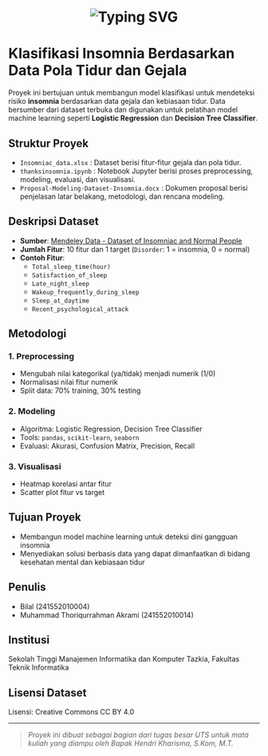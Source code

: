 <!-- ⌨️ Typing Title -->
<h1 align="center">
  <img src="https://readme-typing-svg.demolab.com?font=Fira+Code&duration=3000&pause=1000&color=0A0A0A&center=true&vCenter=true&width=700&lines=Klasifikasi+Insomnia+berdasarkan+Data+Tidur+dan+Gejala;Machine+Learning+untuk+Deteksi+Risiko+Insomnia" alt="Typing SVG" />
</h1>

# Klasifikasi Insomnia Berdasarkan Data Pola Tidur dan Gejala

Proyek ini bertujuan untuk membangun model klasifikasi untuk mendeteksi risiko **insomnia** berdasarkan data gejala dan kebiasaan tidur. Data bersumber dari dataset terbuka dan digunakan untuk pelatihan model machine learning seperti **Logistic Regression** dan **Decision Tree Classifier**.

## Struktur Proyek

- `Insomniac_data.xlsx` : Dataset berisi fitur-fitur gejala dan pola tidur.
- `thanksinsomnia.ipynb` : Notebook Jupyter berisi proses preprocessing, modeling, evaluasi, dan visualisasi.
- `Proposal-Modeling-Dataset-Insomnia.docx` : Dokumen proposal berisi penjelasan latar belakang, metodologi, dan rencana modeling.

## Deskripsi Dataset

- **Sumber**: [Mendeley Data - Dataset of Insomniac and Normal People](https://data.mendeley.com/datasets/jr5n4prgfv/1)
- **Jumlah Fitur**: 10 fitur dan 1 target (`Disorder`: 1 = insomnia, 0 = normal)
- **Contoh Fitur**:
  - `Total_sleep_time(hour)`
  - `Satisfaction_of_sleep`
  - `Late_night_sleep`
  - `Wakeup_frequently_during_sleep`
  - `Sleep_at_daytime`
  - `Recent_psychological_attack`

## Metodologi

### 1. Preprocessing
- Mengubah nilai kategorikal (ya/tidak) menjadi numerik (1/0)
- Normalisasi nilai fitur numerik
- Split data: 70% training, 30% testing

### 2. Modeling
- Algoritma: Logistic Regression, Decision Tree Classifier
- Tools: `pandas`, `scikit-learn`, `seaborn`
- Evaluasi: Akurasi, Confusion Matrix, Precision, Recall

### 3. Visualisasi
- Heatmap korelasi antar fitur
- Scatter plot fitur vs target

## Tujuan Proyek
- Membangun model machine learning untuk deteksi dini gangguan insomnia
- Menyediakan solusi berbasis data yang dapat dimanfaatkan di bidang kesehatan mental dan kebiasaan tidur

## Penulis
- Bilal (241552010004)
- Muhammad Thoriqurrahman Akrami (241552010014)

## Institusi
Sekolah Tinggi Manajemen Informatika dan Komputer Tazkia, Fakultas Teknik Informatika

## Lisensi Dataset
Lisensi: Creative Commons CC BY 4.0

---

> *Proyek ini dibuat sebagai bagian dari tugas besar UTS untuk mata kuliah yang diampu oleh Bapak Hendri Kharisma, S.Kom, M.T.*

